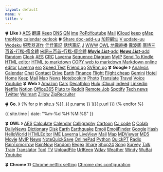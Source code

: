 ```yaml
---
layout: default
name: v
title: v
---
```

🍀 **Like** 》
[AES](https://j.jwint.net/aes)
[翻譯](https://translate.google.com/?source=gtx&sl=en&tl=zh-TW&op=translate)
[Keep](https://keep.google.com/u/2/)
[DNS](https://account.squarespace.com/domains/managed/jwint.net)
[QN](https://qn.jwint.net)
[ime](https://www.google.com/inputtools/try/)
[PoPoYoutube](https://www.youtube.com/@popo12138)
[Mail](https://mail.google.com/mail/u/3/#inbox)
[iCloud](https://www.icloud.com/mail/)
[keep](https://keep.google.com/u/2/)
[gMap](https://www.google.com.tw/maps/@25.1348414,121.7449379,27037m/data=!3m1!1e3?entry=ttu)
[tmpNote](https://github.com/vNZNaaxjiPcoUd/privatee788c23d1c739241ad977bc5cb3344/blob/etc/%E7%AD%86%E8%A8%98%E6%9C%AC/tmp.md)
[calendar](https://calendar.google.com/calendar/u/0/r)
[outlook](https://outlook.live.com/mail/0/)
🍀
[Share doc](https://go.jwint.net/doclist)[-add](https://go.jwint.net/aaaA-doc-create)[-uu](https://go.jwint.net/share-update-check)
[加短網址](https://go.jwint.net/url)
[V update](https://go.jwint.net/zzz240705225721)[-uu](https://go.jwint.net/dwzgxqr)
[Wodeku](https://go.jwint.net/wodegerenjilu)
[服務器運作](https://go.jwint.net/srvoperstatus)
[佳佳筆記](https://go.jwint.net/jjnote)
[恬恬筆記](https://go.jwint.net/gtnote)
[J](https://j.jwint.net/)
[WWW](https://www.jwint.net/)
[OWL](https://d.jwint.net/owl)
[地震直播](https://goo.gl/mcGmDE)
[震波圖](https://palert.earth.sinica.edu.tw/realtime)
[唐詩三百首](https://share.jwint.net/doc/唐詩三百首)[-行楷](https://share.jwint.net/doc/唐詩三百首.pdf)[-瘦金體](https://share.jwint.net/doc/唐詩三百首_瘦金體.pdf)
[宋詞三百首](https://share.jwint.net/doc/宋詞三百首)[-行楷](https://share.jwint.net/doc/宋詞三百首.pdf)[-瘦金體](https://share.jwint.net/doc/宋詞三百首_瘦金體.pdf)
[***Movie List***](https://d.jwint.net/movie%20list)[-add](https://go.jwint.net/zzz240408144224)
[***News List***](https://d.jwint.net/NewsList)[-add](https://go.jwint.net/zzz240430141619)
[Random](https://d.jwint.net/AES)
[Clock](https://go.jwint.net/zzz240604101122)
[AES](https://d.jwint.net/AES)
[CRC](https://j.jwint.net/hash)
[Laverna](https://j.jwint.net/laverna)
[Sequence Diagram](https://seq.jwint.net/)
[MyIP](https://go.jwint.net/dnsmyip)
[Send To Kindle](https://go.jwint.net/sendtokindle)
[HTML editor](https://go.jwint.net/dnshtml)
[HTML to markdown](https://go.jwint.net/htmlToMarkdown)
[COPY web to markdown Markdown online editor](https://go.jwint.net/zzz2407052303)
[Laverna](https://go.jwint.net/dnslaverna)
[ero](https://d.jwint.net/xbook)
[Speed Test](https://go.jwint.net/speedtest)
[Friend go](https://go.jwint.net/zzz240925113941)
[SVRnn go](https://go.jwint.net/zzz240925114145)
🍀
**Google** 》
[Analysis](https://analytics.google.com/)
[Calendar](https://calendar.google.com/)
[Chat](https://mail.google.com/chat/)
[Contact](https://contacts.google.com/)
[Drive](https://drive.google.com/)
[Earth](https://earth.google.com/web/)
[Finance](https://www.google.com/finance/portfolio/)
[Flight](https://www.google.com/travel/flights)
[Flight cheap](https://www.google.com/travel/explore)
[Gemini](https://gemini.google.com/app)
[Hotel](https://www.google.com/travel/search)
[Home](https://home.google.com/)
[Keep](https://keep.google.com/)
[Mail](https://mail.google.com/)
[Map](https://www.google.com.tw/maps/)
[News](https://news.google.com/home?hl=zh-TW&gl=TW&ceid=TW:zh-Hant)
[Notebooklm](https://notebooklm.google.com/)
[Photo](https://photos.google.com/)
[Translate](https://go.jwint.net/translate)
[Travel](https://www.google.com/travel/)
[Voice](https://voice.google.com/)
[Youtube](https://www.youtube.com/)
🍀
**Web** 》
[Amazon](https://www.amazon.com/)
[Cars](https://www.cars.com/shopping/results/?dealer_id=&include_shippable=false&keyword=&list_price_max=&list_price_min=&maximum_distance=50&mileage_max=&monthly_payment=&page_size=20&sort=list_price&stock_type=new&year_max=&year_min=&zip=33596)
[Decathlon](https://www.decathlon.com/)
[Hulu](https://www.hulu.com/content?tab=tv)
[iCloud](https://www.icloud.com/)
[indeed](https://go.jwint.net/zzz240514100647)
[Linkedin](https://www.linkedin.com/feed/)
[Netflix](https://www.netflix.com/)
[Notion](https://www.notion.so/)
[Office365](https://www.microsoft365.com/)
[Pluto tv](https://pluto.tv/en/live-tv/5268abcd0ce20a8472000114)
[Reddit](https://www.reddit.com/)
[Remote Job](https://go.jwint.net/zzz240514100810)
[Spotify](https://open.spotify.com/)
[Tech news](https://technews.tw/)
[Twitter](https://twitter.com/)
[Walmart](https://www.walmart.com/)
[Zillow](https://www.zillow.com/homes/33596_rb/)
[ZipRecruiter](https://go.jwint.net/zzz240514100727)



🍀
**Go.** 》
{% for p in site.s %}[ .{{ p.name }} ]({{ p.url }}) {% endfor %}


{{ site.time | date: "%m-%d %H:%M:%S" }}


🍀 **OWL** 》
[AES](https://aes.jwint.net/)
[Calculate](https://cal.jwint.net/)
[Calendar](https://calendar.jwint.net/)
[Calligraphy](https://calligraphylist.jwint.net/)
[Cartoon](https://carton.jwint.net/)
[CJ code](https://cj.jwint.net/)
[C](https://conline.jwint.net/)
[Colab](https://colab.jwint.net/)
[DailyNews](https://ppp.jwint.net/todaynews)
[Dictionary](https://dic.jwint.net/)
[Disk](https://disk.jwint.net/)
[Earth](https://earth.jwint.net/)
[Earthquake](https://earthquake.jwint.net/)
[Emoji](https://emoji.jwint.net/)
[EmojiFinder](https://emojifinder.jwint.net/)
[Google](https://google.jwint.net/)
[Hash](https://hash.jwint.net/)
[HelloWorld](https://owl.jwint.net/HelloWorld)
[HTMLEditor](https://html.jwint.net/)
[IME](https://ime.jwint.net/)
[Laverna](https://laverna.jwint.net/)
[LiveView](https://liveview.jwint.net/)
[Mail](https://mail.jwint.net/)
[Map](https://map.jwint.net/)
[MDViewer](https://md.jwint.net/)
[MD5](https://md5.jwint.net/)
[Movie](https://movie.jwint.net/)
[MyIP](https://myip.jwint.net/)
[News](https://news.jwint.net/)
[NoteQuickSave](https://n.jwint.net/)
[OnlinePad](https://onlinepad.jwint.net/)
[Python](https://python.jwint.net/)
[QuickPT](https://qp.jwint.net/)
[Radio](https://radio.jwint.net/)
[RainTomorrow](https://rain.jwint.net/)
[RainNow](https://rainnow.jwint.net/)
[Random](https://random.jwint.net/)
[Regex](https://regex.jwint.net/)
[Share](https://share.jwint.net/)
[Shop24](https://shop.jwint.net/)
[Song](https://song.jwint.net/)
[Survey](https://n.jwint.net/)
[Talk](https://talk.jwint.net/)
[Train](https://train.jwint.net/)
[Translator](https://trans.jwint.net/)
[Tool](https://tool.jwint.net/)
[TV](https://tv.jwint.net/)
[UploadFile](https://u.jwint.net/)
[UrlKeep](https://url.jwint.net/)
[Wdav](https://wdav.jwint.net/)
[Weather](https://weather.jwint.net/)
[Windy](https://windy.jwint.net/)
[WuBai](https://500.jwint.net/)
[Youtube](https://youtube.jwint.net/)

🍀 
**Chrome** 》》 
[Chrome netflix setting](chrome://settings/content/all?searchSubpage=netflix)
[Chrome dns configuration](chrome://net-internals/#dns)

